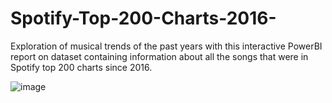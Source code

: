 # Spotify-Top-200-Charts-2016-
Exploration of musical trends of the past years with this interactive PowerBI report on dataset containing information about all the songs that were in Spotify top 200 charts since 2016.


![image](https://github.com/martynix/Spotify-Top-200-Charts-2016-/assets/112055662/946832e9-882c-4dda-aa84-2090edf6a901)
